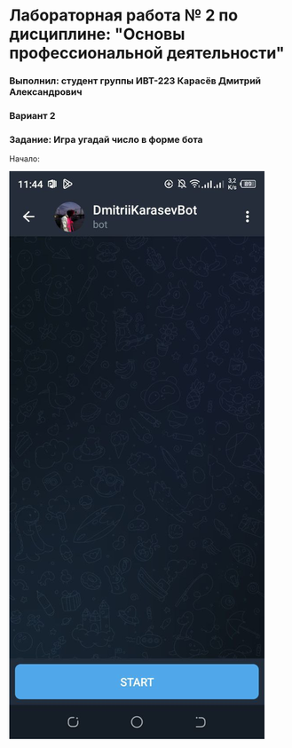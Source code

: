 # Лабораторная работа № 2 по дисциплине: "Основы профессиональной деятельности"

### Выполнил: студент группы ИВТ-223 Карасёв Дмитрий Александрович

### Вариант 2

### Задание: Игра угадай число в форме бота

Начало:

![Начало](https://github.com/demittheking/opd_lab2/blob/master/photo_2023-05-09_11-55-49.jpg)
